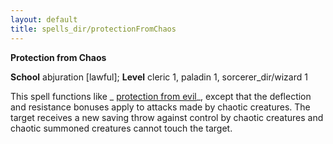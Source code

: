 ```yaml
---
layout: default
title: spells_dir/protectionFromChaos
---
```

 **Protection from Chaos**

**School** abjuration [lawful]; **Level** cleric 1, paladin 1, sorcerer_dir/wizard 1

This spell functions like _ [protection from evil](../protectionFromEvil#_protection-from-evil)_, except that the deflection and resistance bonuses apply to attacks made by chaotic creatures. The target receives a new saving throw against control by chaotic creatures and chaotic summoned creatures cannot touch the target.

